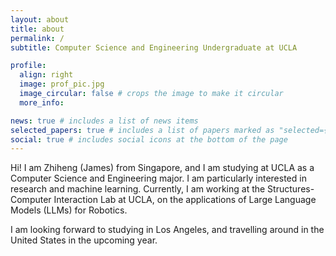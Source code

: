 ```yaml
---
layout: about
title: about
permalink: /
subtitle: Computer Science and Engineering Undergraduate at UCLA

profile:
  align: right
  image: prof_pic.jpg
  image_circular: false # crops the image to make it circular
  more_info:

news: true # includes a list of news items
selected_papers: true # includes a list of papers marked as "selected={true}"
social: true # includes social icons at the bottom of the page
---
```


Hi! I am Zhiheng (James) from Singapore, and I am studying at UCLA as a Computer Science and Engineering major. I am particularly interested in research and machine learning. Currently, I am working at the Structures-Computer Interaction Lab at UCLA, on the applications of Large Language Models (LLMs) for Robotics.

I am looking forward to studying in Los Angeles, and travelling around in the United States in the upcoming year.
